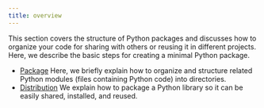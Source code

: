 ```yaml
---
title: overview
---
```


This section covers the structure of Python packages and discusses how to organize your code for sharing with others or reusing it in different projects. Here, we describe the basic steps for creating a minimal Python package.

* [Package](ch13_package.md) Here, we briefly explain how to organize and structure related Python modules (files containing Python code) into directories.
* [Distribution](ch13_distribution.md) We explain how to package a Python library so it can be easily shared, installed, and reused. 